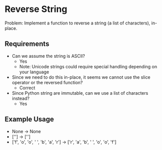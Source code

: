 # Reverse String

Problem: Implement a function to reverse a string (a list of characters), in-place.

## Requirements

- Can we assume the string is ASCII?
  - Yes
  - Note: Unicode strings could require special handling depending on your language
- Since we need to do this in-place, it seems we cannot use the slice operator or the reversed function?
  - Correct
- Since Python string are immutable, can we use a list of characters instead?
  - Yes

## Example Usage

- None -> None
- [''] -> ['']
- ['f', 'o', 'o', ' ', 'b', 'a', 'r'] -> ['r', 'a', 'b', ' ', 'o', 'o', 'f']
